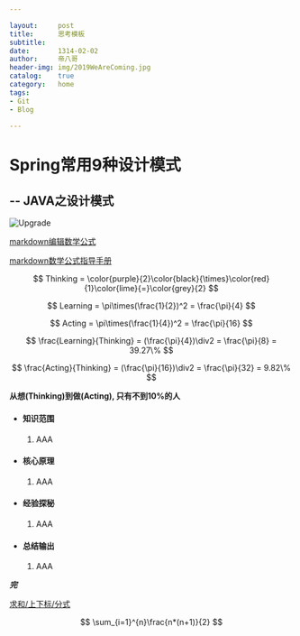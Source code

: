 ```yaml
---

layout:     post        
title:      思考模板
subtitle:           
date:       1314-02-02    
author:     帝八哥  
header-img: img/2019WeAreComing.jpg    
catalog:    true        
category:   home        
tags:       
- Git
- Blog   

---
```


# Spring常用9种设计模式

## -- JAVA之设计模式

![Upgrade](https://gss3.bdstatic.com/-Po3dSag_xI4khGkpoWK1HF6hhy/baike/c0%3Dbaike150%2C5%2C5%2C150%2C50/sign=d951295842fbfbedc8543e2d19999c53/267f9e2f070828389cce6473b199a9014d08f192.jpg)



[markdown编辑数学公式](https://www.jianshu.com/p/a0aa94ef8ab2)

[markdown数学公式指导手册](https://www.zybuluo.com/codeep/note/163962)



$$
Thinking = \color{purple}{2}\color{black}{\times}\color{red}{1}\color{lime}{=}\color{grey}{2}
$$

$$
Learning = \pi\times(\frac{1}{2})^2 = \frac{\pi}{4}
$$

$$
Acting = \pi\times(\frac{1}{4})^2 = \frac{\pi}{16}
$$

$$
\frac{Learning}{Thinking} = (\frac{\pi}{4})\div2 = \frac{\pi}{8} = 39.27\%
$$

$$
\frac{Acting}{Thinking} = (\frac{\pi}{16})\div2 = \frac{\pi}{32} = 9.82\%
$$

**从想(Thinking)到做(Acting), 只有不到10%的人**











- #### **知识范围**

  1. AAA  

- #### **核心原理**

  1. AAA  

- #### **经验探秘**

  1. AAA  

- #### **总结输出**

  1. AAA  

**_完_**































































[求和/上下标/分式](https://blog.csdn.net/qq_33745102/article/details/81226924)

$$
\sum_{i=1}^{n}\frac{n*(n+1)}{2}
$$
































